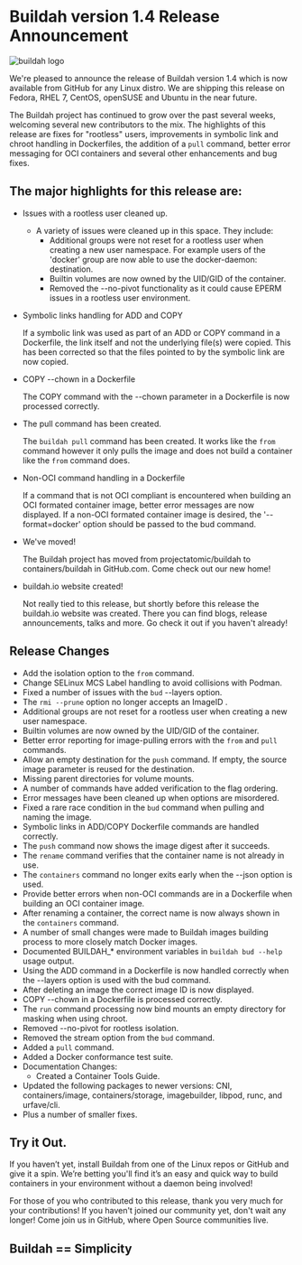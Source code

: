 # Buildah version 1.4 Release Announcement

![buildah logo](https://buildah.io/images/buildah.png)

We're pleased to announce the release of Buildah version 1.4 which is now available from GitHub for any Linux distro.  We are shipping this release on Fedora, RHEL 7, CentOS, openSUSE and Ubuntu in the near future.

The Buildah project has continued to grow over the past several weeks, welcoming several new contributors to the mix.  The highlights of this release are fixes for "rootless" users, improvements in symbolic link and chroot handling in Dockerfiles, the addition of a `pull` command, better error messaging for OCI containers and several other enhancements and bug fixes.

## The major highlights for this release are:

* Issues with a rootless user cleaned up.
    - A variety of issues were cleaned up in this space.  They include:
        * Additional groups were not reset for a rootless user when creating a new user namespace.  For example users of the 'docker' group are now able to use the docker-daemon: destination.
        * Builtin volumes are now owned by the UID/GID of the container.
        * Removed the --no-pivot functionality as it could cause EPERM issues in a rootless user environment.

* Symbolic links handling for ADD and COPY

    If a symbolic link was used as part of an ADD or COPY command in a Dockerfile, the link itself and not the underlying file(s) were copied.  This has been corrected so that the files pointed to by the symbolic link are now copied.

* COPY --chown in a Dockerfile

    The COPY command with the --chown parameter in a Dockerfile is now processed correctly.

* The pull command has been created.

    The `buildah pull` command has been created.  It works like the `from` command however it only pulls the image and does not build a container like the `from` command does.

* Non-OCI command handling in a Dockerfile

    If a command that is not OCI compliant is encountered when building an OCI formated container image, better error messages are now displayed.  If a non-OCI formated container image is desired, the '--format=docker' option should be passed to the bud command.

* We've moved!

    The Buildah project has moved from projectatomic/buildah to containers/buildah in GitHub.com.  Come check out our new home!

* buildah.io website created!

    Not really tied to this release, but shortly before this release the buildah.io website was created.  There you can find blogs, release announcements, talks and more.  Go check it out if you haven't already!

## Release Changes

* Add the isolation option to the `from` command.
* Change SELinux MCS Label handling to avoid collisions with Podman.
* Fixed a number of issues with the `bud` --layers option.
* The `rmi --prune` option no longer accepts an ImageID .
* Additional groups are not reset for a rootless user when creating a new user namespace.
* Builtin volumes are now owned by the UID/GID of the container.
* Better error reporting for image-pulling errors with the `from` and `pull` commands.
* Allow an empty destination for the `push` command.  If empty, the source image parameter is reused for the destination.
* Missing parent directories for volume mounts.
* A number of commands have added verification to the flag ordering.
* Error messages have been cleaned up when options are misordered.
* Fixed a rare race condition in the `bud` command when pulling and naming the image.
* Symbolic links in ADD/COPY Dockerfile commands are handled correctly.
* The `push` command now shows the image digest after it succeeds.
* The `rename` command verifies that the container name is not already in use.
* The `containers` command no longer exits early when the --json option is used.
* Provide better errors when non-OCI commands are in a Dockerfile when building an OCI container image.
* After renaming a container, the correct name is now always shown in the `containers` command.
* A number of small changes were made to Buildah images building process to more closely match Docker images.
* Documented BUILDAH_* environment variables in `buildah bud --help` usage output.
* Using the ADD command in a Dockerfile is now handled correctly when the --layers option is used with the bud command.
* After deleting an image the correct image ID is now displayed.
* COPY --chown in a Dockerfile is processed correctly.
* The `run` command processing now bind mounts an empty directory for masking when using chroot.
* Removed --no-pivot for rootless isolation.
* Removed the stream option from the `bud` command.
* Added a `pull` command.
* Added a Docker conformance test suite.
* Documentation Changes:
    * Created a Container Tools Guide.
* Updated the following packages to newer versions:  CNI, containers/image, containers/storage, imagebuilder, libpod, runc, and urfave/cli.
* Plus a number of smaller fixes.

## Try it Out.

If you haven’t yet, install Buildah from one of the Linux repos or GitHub and give it a spin.  We’re betting you'll find it’s an easy and quick way to build containers in your environment without a daemon being involved!

For those of you who contributed to this release, thank you very much for your contributions!  If you haven't joined our community yet, don't wait any longer!  Come join us in GitHub, where Open Source communities live.

## Buildah == Simplicity
